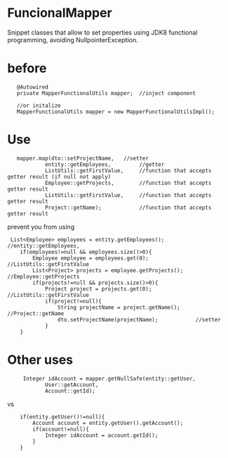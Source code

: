 # FuncionalMapper
 Snippet classes that allow to set properties using JDK8 functional programming, avoiding NullpointerException.
 
# before
       @Autowired
       private MapperFunctionalUtils mapper;  //inject component
       
       //or initalize
       MapperFunctionalUtils mapper = new MapperFunctionalUtilsImpl();

# Use
    
       mapper.map(dto::setProjectName,   //setter
                entity::getEmployees,         //getter
                ListUtils::getFirstValue,     //function that accepts getter result (if null not apply)
                Employee::getProjects,        //function that accepts getter result
                ListUtils::getFirstValue,     //function that accepts getter result
                Project::getName);            //function that accepts getter result
                
                
prevent you from using

     List<Employee> employees = entity.getEmployees();          //entity::getEmployees,
        if(employees!=null && employees.size()>0){
            Employee employee = employees.get(0);               //ListUtils::getFirstValue
            List<Project> projects = employee.getProjects();    //Employee::getProjects
            if(projects!=null && projects.size()>0){
                Project project = projects.get(0);              //ListUtils::getFirstValue
                if(project!=null){
                    String projectName = project.getName();     //Project::getName
                    dto.setProjectName(projectName);            //setter
                }
        }
        
        
  # Other uses
         Integer idAccount = mapper.getNullSafe(entity::getUser,
                User::getAccount,
                Account::getId);
                
   vs
        
        if(entity.getUser()!=null){
            Account account = entity.getUser().getAccount();
            if(account!=null){
                Integer idAccount = account.getId();
            }
        }
  
